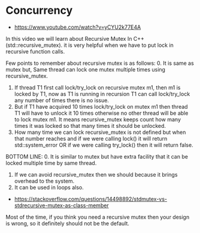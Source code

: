 
# Concurrency

* https://www.youtube.com/watch?v=yCYU2k77E4A

In this video we will learn about Recursive Mutex In C++ (std::recursive_mutex). it is very helpful when we have to put lock in recursive function calls.

Few points to remember about recursive mutex is as follows:
0. It is same as mutex but, Same thread can lock one mutex multiple times using recursive_mutex.
1. If thread T1 first call lock/try_lock on recursive mutex m1, then m1 is locked by T1, now
   as T1 is running in recursion T1 can call lock/try_lock any number of times there is no issue.
2. But if T1 have acquired 10 times lock/try_lock on mutex m1 then thread T1 will have to unlock
   it 10 times otherwise no other thread will be able to lock mutex m1.
   It means recursive_mutex keeps count how many times it was locked so that many times it should be unlocked.
3. How many time we can lock recursive_mutex is not defined but when that number reaches and if we were calling
   lock() it will return std::system_error OR if we were calling try_lock() then it will return false.

BOTTOM LINE:
0. It is similar to mutex but have extra facility that it can be locked multiple time by same thread.
1. If we can avoid recursive_mutex then we should because it brings overhead to the system.
2. It can be used in loops also.


* https://stackoverflow.com/questions/14498892/stdmutex-vs-stdrecursive-mutex-as-class-member

Most of the time, if you think you need a recursive mutex then your design is wrong, so it definitely should not be the default.

